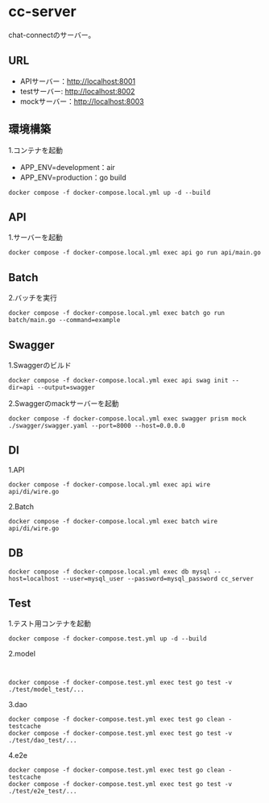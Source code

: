 # cc-server
chat-connectのサーバー。

## URL
- APIサーバー：[http://localhost:8001]()
- testサーバー: [http://localhost:8002]()
- mockサーバー：[http://localhost:8003]()

## 環境構築
1.コンテナを起動
- APP_ENV=development：air
- APP_ENV=production：go build
```
docker compose -f docker-compose.local.yml up -d --build
```
## API
1.サーバーを起動
```
docker compose -f docker-compose.local.yml exec api go run api/main.go
```

## Batch
2.バッチを実行
```
docker compose -f docker-compose.local.yml exec batch go run batch/main.go --command=example
```

## Swagger
1.Swaggerのビルド
```
docker compose -f docker-compose.local.yml exec api swag init --dir=api --output=swagger
```
2.Swaggerのmackサーバーを起動
```
docker compose -f docker-compose.local.yml exec swagger prism mock ./swagger/swagger.yaml --port=8000 --host=0.0.0.0
```

## DI
1.API
```
docker compose -f docker-compose.local.yml exec api wire api/di/wire.go
```

2.Batch
```
docker compose -f docker-compose.local.yml exec batch wire api/di/wire.go
```

## DB
```
docker compose -f docker-compose.local.yml exec db mysql --host=localhost --user=mysql_user --password=mysql_password cc_server
```

## Test
1.テスト用コンテナを起動
```
docker compose -f docker-compose.test.yml up -d --build
```
2.model
```


docker compose -f docker-compose.test.yml exec test go test -v ./test/model_test/...
```
3.dao
```
docker compose -f docker-compose.test.yml exec test go clean -testcache
docker compose -f docker-compose.test.yml exec test go test -v ./test/dao_test/...
```
4.e2e
```
docker compose -f docker-compose.test.yml exec test go clean -testcache
docker compose -f docker-compose.test.yml exec test go test -v ./test/e2e_test/...
```
